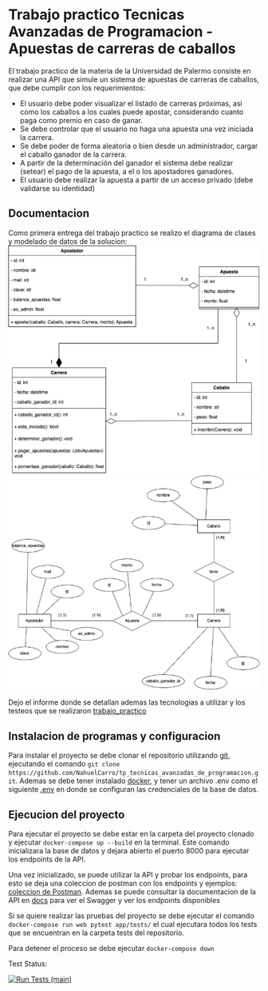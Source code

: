 # Trabajo practico Tecnicas Avanzadas de Programacion - Apuestas de carreras de caballos

El trabajo practico de la materia de la Universidad de Palermo consiste en realizar una API 
que simule un sistema de apuestas de carreras de caballos, que debe cumplir con los requerimientos:
- El usuario debe poder visualizar el listado de carreras próximas, asì como los caballos a los cuales puede apostar, considerando cuanto paga como premio en caso de ganar.
- Se debe controlar que el usuario no haga una apuesta una vez iniciada la carrera.
- Se debe poder de forma aleatoria o bien desde un administrador, cargar el caballo ganador de la carrera.
- A partir de la determinación del ganador el sistema debe realizar (setear) el pago de la apuesta, a el o los apostadores ganadores.
- El usuario debe realizar la apuesta a partir de un acceso privado (debe validarse su identidad)

## Documentacion

Como primera entrega del trabajo practico se realizo el diagrama de clases y modelado de datos de la solucion:
![img.png](documentacion/diagrama_de_clases.png) ![img2.png](documentacion/modelado_de_datos.png)

Dejo el informe donde se detallan ademas las tecnologias a utilizar y los testeos que se realizaron [trabajo_practico](documentacion/tp_integrador_1er_etapa_nahuel_carro.pdf)

## Instalacion de programas y configuracion
Para instalar el proyecto se debe clonar el repositorio utilizando [git](https://git-scm.com/downloads), ejecutando el comando `git clone https://github.com/NahuelCarro/tp_tecnicas_avanzadas_de_programacion.git`. Ademas se debe tener instalado [docker](https://docs.docker.com/compose/install/), y tener un archivo .env como el siguiente [.env](documentacion/.env_prueba) en donde se configuran las credenciales de la base de datos. 

## Ejecucion del proyecto
Para ejecutar el proyecto se debe estar en la carpeta del proyecto clonado y ejecutar `docker-compose up --build` en la terminal. Este comando inicializara la base de datos y dejara abierto el puerto 8000 para ejecutar los endpoints de la API. 

Una vez inicializado, se puede utilizar la API y probar los endpoints, para esto se deja una coleccion de postman con los endpoints y ejemplos: [coleccion de Postman](documentacion/apuestas_de_caballos.postman_collection.json). Ademas se puede consultar la documentacion de la API en [docs](http://localhost:8000/docs#/) para ver el Swagger y ver los endpoints disponibles

Si se quiere realizar las pruebas del proyecto se debe ejecutar el comando `docker-compose run web pytest app/tests/` el cual ejecutara todos los tests que se encuentran en la carpeta tests del repositorio.

Para detener el proceso se debe ejecutar `docker-compose down`

Test Status:

[![Run Tests (main)](https://github.com/NahuelCarro/tp_devops/actions/workflows/tests.yml/badge.svg?branch=main&cache=false)](https://github.com/NahuelCarro/tp_devops/actions/workflows/tests.yml)